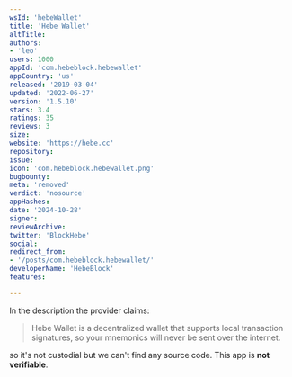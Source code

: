 ```yaml
---
wsId: 'hebeWallet'
title: 'Hebe Wallet'
altTitle: 
authors:
- 'leo'
users: 1000
appId: 'com.hebeblock.hebewallet'
appCountry: 'us'
released: '2019-03-04'
updated: '2022-06-27'
version: '1.5.10'
stars: 3.4
ratings: 35
reviews: 3
size: 
website: 'https://hebe.cc'
repository: 
issue: 
icon: 'com.hebeblock.hebewallet.png'
bugbounty: 
meta: 'removed'
verdict: 'nosource'
appHashes: 
date: '2024-10-28'
signer: 
reviewArchive: 
twitter: 'BlockHebe'
social: 
redirect_from:
- '/posts/com.hebeblock.hebewallet/'
developerName: 'HebeBlock'
features: 

---
```


In the description the provider claims:

> Hebe Wallet is a decentralized wallet that supports local transaction
  signatures, so your mnemonics will never be sent over the internet.

so it's not custodial but we can't find any source code. This app is
**not verifiable**.
